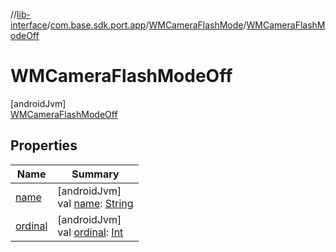 //[lib-interface](../../../../index.md)/[com.base.sdk.port.app](../../index.md)/[WMCameraFlashMode](../index.md)/[WMCameraFlashModeOff](index.md)

# WMCameraFlashModeOff

[androidJvm]\
[WMCameraFlashModeOff](index.md)

## Properties

| Name | Summary |
|---|---|
| [name](../-w-m-camera-flash-mode-auto/index.md#-372974862%2FProperties%2F-721212597) | [androidJvm]<br>val [name](../-w-m-camera-flash-mode-auto/index.md#-372974862%2FProperties%2F-721212597): [String](https://kotlinlang.org/api/latest/jvm/stdlib/kotlin/-string/index.html) |
| [ordinal](../-w-m-camera-flash-mode-auto/index.md#-739389684%2FProperties%2F-721212597) | [androidJvm]<br>val [ordinal](../-w-m-camera-flash-mode-auto/index.md#-739389684%2FProperties%2F-721212597): [Int](https://kotlinlang.org/api/latest/jvm/stdlib/kotlin/-int/index.html) |
